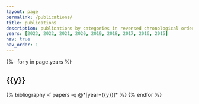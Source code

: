 ```yaml
---
layout: page
permalink: /publications/
title: publications
description: publications by categories in reversed chronological order.
years: [2023, 2022, 2021, 2020, 2019, 2018, 2017, 2016, 2015]
nav: true
nav_order: 1
---
```

<!-- _pages/publications.md -->
<div class="publications">

{%- for y in page.years %}
  <h2 class="year">{{y}}</h2>
  {% bibliography -f papers -q @*[year={{y}}]* %}
{% endfor %}

<script src="https://bibbase.org/show?bib=https%3A%2F%2Fbibbase.org%2Fnetwork%2Ffiles%2F8w9gWseaWC8CpfhLv&noBootstrap=1&jsonp=1"></script>

</div>
